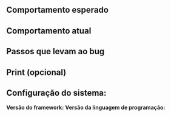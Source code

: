 ## Comportamento esperado 

## Comportamento atual 

## Passos que levam ao bug

## Print (opcional)

## Configuração do sistema: 
**Versão do framework:**
**Versão da linguagem de programação:**

